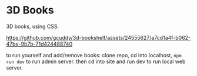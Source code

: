 # 3D Books

3D books, using CSS.

https://github.com/gcuddy/3d-bookshelf/assets/24555627/a7cd1a4f-b062-47be-9b7b-71d424488740

to run yourself and add/remove books: clone repo, cd into localhost, `npm run dev` to run admin server. then cd into site and run dev to run local web server.
